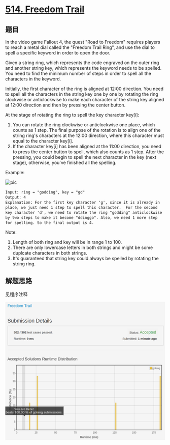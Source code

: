 # [514. Freedom Trail](https://leetcode.com/problems/freedom-trail/)

## 题目

In the video game Fallout 4, the quest "Road to Freedom" requires players to reach a metal dial called the "Freedom Trail Ring", and use the dial to spell a specific keyword in order to open the door.

Given a string ring, which represents the code engraved on the outer ring and another string key, which represents the keyword needs to be spelled. You need to find the minimum number of steps in order to spell all the characters in the keyword.

Initially, the first character of the ring is aligned at 12:00 direction. You need to spell all the characters in the string key one by one by rotating the ring clockwise or anticlockwise to make each character of the string key aligned at 12:00 direction and then by pressing the center button.

At the stage of rotating the ring to spell the key character key[i]:

1. You can rotate the ring clockwise or anticlockwise one place, which counts as 1 step. The final purpose of the rotation is to align one of the string ring's characters at the 12:00 direction, where this character must equal to the character key[i].
1. If the character key[i] has been aligned at the 11:00 direction, you need to press the center button to spell, which also counts as 1 step. After the pressing, you could begin to spell the next character in the key (next stage), otherwise, you've finished all the spelling.

Example:

![pic](https://leetcode.com/static/images/problemset/ring.jpg)

```text
Input: ring = "godding", key = "gd"
Output: 4
Explanation: For the first key character 'g', since it is already in place, we just need 1 step to spell this character.  For the second key character 'd', we need to rotate the ring "godding" anticlockwise by two steps to make it become "ddinggo". Also, we need 1 more step for spelling. So the final output is 4.
```

Note:

1. Length of both ring and key will be in range 1 to 100.
1. There are only lowercase letters in both strings and might be some duplcate characters in both strings.
1. It's guaranteed that string key could always be spelled by rotating the string ring.

## 解题思路

见程序注释

![100](514.100.png)
